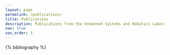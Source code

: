 ```yaml
---
layout: page
permalink: /publications/
title: Publications
description: Publications from the Unmanned Systems and Robotics Laboratory team.
nav: true
nav_order: 3
---
```


<!-- _pages/publications.md -->
<div class="publications">

{% bibliography %}

</div>
